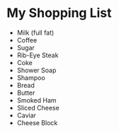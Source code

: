 # My Shopping List

- Milk (full fat)
- Coffee
- Sugar
- Rib-Eye Steak
- Coke
- Shower Soap
- Shampoo
- Bread
- Butter
- Smoked Ham
- Sliced Cheese
- Caviar
- Cheese Block
